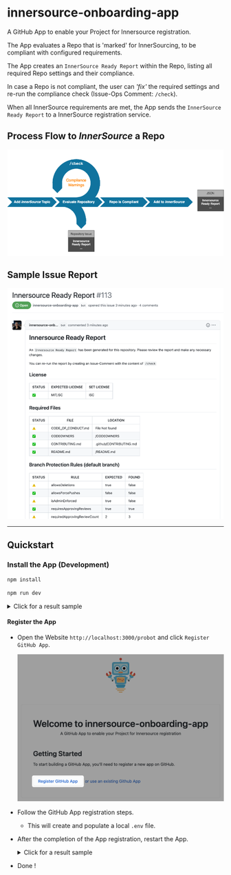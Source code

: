 # innersource-onboarding-app

A GitHub App to enable your Project for Innersource registration.

The App evaluates a Repo that is 'marked' for InnerSourcing, to be compliant with configured requirements.

The App creates an `InnerSource Ready Report` within the Repo, listing all required Repo settings and their compliance.

In case a Repo is not compliant, the user can *'fix'* the required settings and re-run the compliance check (Issue-Ops Comment: `/check`).

When all InnerSource requirements are met, the App sends the `InnerSource Ready Report` to a InnerSource registration service.

## Process Flow to *InnerSource* a Repo

![processflow](docs/images/processflow.png)

## Sample Issue Report

![issue-report-sample.png](docs/images/issue-report-sample.png)

---

## Quickstart

### Install the App (Development)

```bash
npm install
```

```bash
npm run dev
```

<details><summary>Click for a result sample</summary>

```bash
> innersource-onboarding-app@1.0.0 dev
> nodemon --exec "npm start"

[nodemon] 2.0.4
[nodemon] to restart at any time, enter `rs`
[nodemon] watching path(s): *.*
[nodemon] watching extensions: js,mjs,json
[nodemon] starting `npm start`

> innersource-onboarding-app@1.0.0 start
> probot run ./src/index.js

INFO (probot): 
INFO (probot): Welcome to Probot!
INFO (probot): Probot is in setup mode, webhooks cannot be received and
INFO (probot): custom routes will not work until APP_ID and PRIVATE_KEY
INFO (probot): are configured in .env.
INFO (probot): Please follow the instructions at http://localhost:3000 to configure .env.
INFO (probot): Once you are done, restart the server.
INFO (probot): 
INFO (server): Running Probot v12.2.8 (Node.js: v18.8.0)
INFO (server): Listening on http://localhost:3000
```

</details>

#### Register the App

- Open the Website `http://localhost:3000/probot` and click `Register GitHub App`.

    ![register](docs/images/register-app.png)

- Follow the GitHub App registration steps.
    - This will create and populate a local `.env` file.

- After the completion of the App registration, restart the App.

    <details><summary>Click for a result sample</summary>

    ```bash
    > innersource-onboarding-app@1.0.0 dev
    > nodemon --exec "npm start"

    [nodemon] 2.0.4
    [nodemon] to restart at any time, enter `rs`
    [nodemon] watching path(s): *.*
    [nodemon] watching extensions: js,mjs,json
    [nodemon] starting `npm start`

    > innersource-onboarding-app@1.0.0 start
    > probot run ./src/index.js

    INFO (probot): Yay, the app was loaded!
    INFO (probot): Loading App Config file
    INFO (server): Running Probot v12.2.8 (Node.js: v18.8.0)
    INFO (server): Forwarding https://smee.io/iN1tiq9QDrR9sr to http://localhost:3000/
    INFO (server): Listening on http://localhost:3000
    INFO (server): Connected
    ```

    </details>
- Done !
